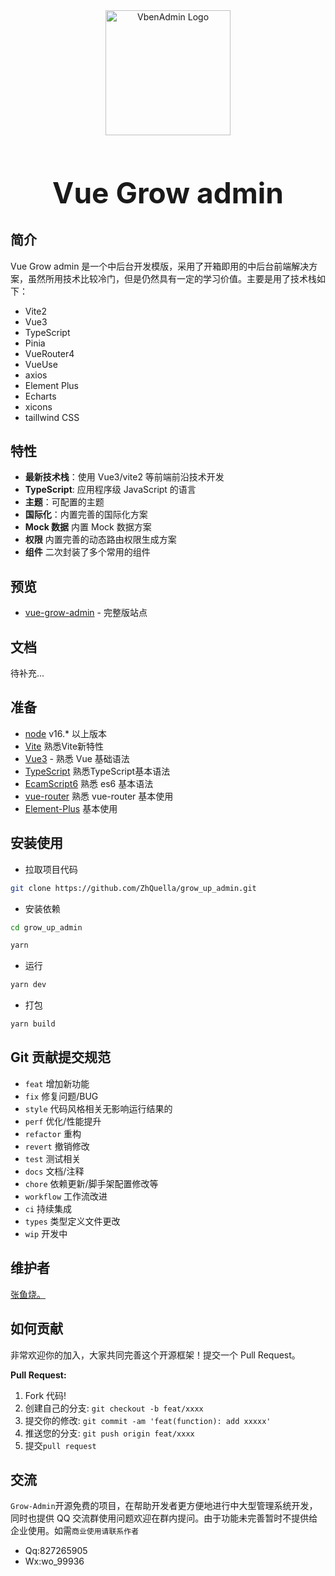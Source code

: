 <div align="center"> 
   <a href="https://zhquella.github.io/grow_up_admin"> 
      <img alt="VbenAdmin Logo" width="200" height="200" src="https://gadmin.top/assets/logo-d04b43b8.png"> 
   </a>
   <h1 style="font-size: 46px;">Vue Grow admin</h1>
</div>

## 简介

Vue Grow admin 是一个中后台开发模版，采用了开箱即用的中后台前端解决方案，虽然所用技术比较冷门，但是仍然具有一定的学习价值。主要是用了技术栈如下：

- Vite2
- Vue3
- TypeScript
- Pinia
- VueRouter4
- VueUse
- axios
- Element Plus
- Echarts
- xicons
- taillwind CSS

## 特性

- **最新技术栈**：使用 Vue3/vite2 等前端前沿技术开发
- **TypeScript**: 应用程序级 JavaScript 的语言
- **主题**：可配置的主题
- **国际化**：内置完善的国际化方案
- **Mock 数据** 内置 Mock 数据方案
- **权限** 内置完善的动态路由权限生成方案
- **组件** 二次封装了多个常用的组件

## 预览

- [vue-grow-admin](https://gadmin.top) - 完整版站点

## 文档

待补充...

## 准备

- [node](http://nodejs.org/) v16.* 以上版本
- [Vite](https://vitejs.dev/) 熟悉Vite新特性
- [Vue3](https://v3.vuejs.org/) - 熟悉 Vue 基础语法
- [TypeScript](https://www.typescriptlang.org/) 熟悉TypeScript基本语法
- [EcamScript6](http://es6.ruanyifeng.com/) 熟悉 es6 基本语法
- [vue-router](https://router.vuejs.org/zh/) 熟悉 vue-router 基本使用
- [Element-Plus](https://element-plus.gitee.io) 基本使用

## 安装使用

- 拉取项目代码

```bash
git clone https://github.com/ZhQuella/grow_up_admin.git
```

- 安装依赖

```bash
cd grow_up_admin

yarn
```

- 运行

```bash
yarn dev
```

- 打包

```bash
yarn build
```

## Git 贡献提交规范

- `feat` 增加新功能
- `fix` 修复问题/BUG
- `style` 代码风格相关无影响运行结果的
- `perf` 优化/性能提升
- `refactor` 重构
- `revert` 撤销修改
- `test` 测试相关
- `docs` 文档/注释
- `chore` 依赖更新/脚手架配置修改等
- `workflow` 工作流改进
- `ci` 持续集成
- `types` 类型定义文件更改
- `wip` 开发中

## 维护者

[张鱼烧。](https://github.com/ZhQuella)

## 如何贡献

非常欢迎你的加入，大家共同完善这个开源框架！提交一个 Pull Request。

**Pull Request:**

1. Fork 代码!
2. 创建自己的分支: `git checkout -b feat/xxxx`
3. 提交你的修改: `git commit -am 'feat(function): add xxxxx'`
4. 推送您的分支: `git push origin feat/xxxx`
5. 提交`pull request`

## 交流

`Grow-Admin`开源免费的项目，在帮助开发者更方便地进行中大型管理系统开发，同时也提供 QQ 交流群使用问题欢迎在群内提问。由于功能未完善暂时不提供给企业使用。如需`商业使用请联系作者`

- Qq:827265905  
- Wx:wo_99936
